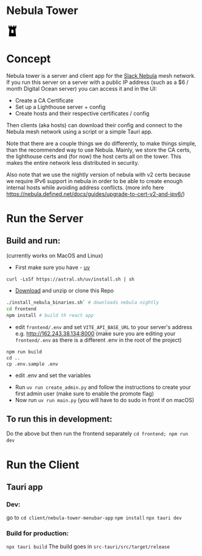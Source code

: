 # Nebula Tower

![Tray Icon](frontend/public/trayIcon.png)

# Concept

Nebula tower is a server and client app for the <a href="https://github.com/slackhq/nebula">Slack Nebula</a> mesh network. If you run this server on a server with a public IP address (such as a $6 / month Digital Ocean server) you can access it and in the UI:

- Create a CA Certificate
- Set up a Lighthouse server + config
- Create hosts and their respective certificates / config

Then clients (aka hosts) can download their config and connect to the Nebula mesh network using a script or a simple Tauri app.

Note that there are a couple things we do differently, to make things simple, than the recommended way to use Nebula. Mainly, we store the CA certs, the lighthouse certs and (for now) the host certs all on the tower. This makes the entire network less distributed in security.

Also note that we use the nightly version of nebula with v2 certs because we require IPv6 support in nebula in order to be able to create enough internal hosts while avoiding address conflicts. (more info here https://nebula.defined.net/docs/guides/upgrade-to-cert-v2-and-ipv6/)


# Run the Server

## Build and run:

(currently works on MacOS and Linux)

- First make sure you have - <a href="https://docs.astral.sh/uv/">uv</a>

```
curl -LsSf https://astral.sh/uv/install.sh | sh
```

- <a href="https://github.com/transformerlab/nebula-tower/archive/refs/heads/main.zip">Download</a> and unzip or clone this Repo

```bash
./install_nebula_binaries.sh` # downloads nebula nightly
cd frontend
npm install # build th react app
```
- edit `frontend/.env` and set `VITE_API_BASE_URL` to your server's address e.g. http://162.243.38.134:8000 (make sure you are editing your `frontend/.env` as there is a different .env in the root of the project)

```
npm run build
cd ..
cp .env.sample .env
```

* edit .env and set the variables

- Run `uv run create_admin.py` and follow the instructions to create your first admin user (make sure to enable the promote flag)
- Now run `uv run main.py` (you will have to do sudo in front if on macOS)

## To run this in development:

Do the above but then run the frontend separately
`cd frontend; npm run dev`

# Run the Client

## Tauri app

### Dev:

go to `cd client/nebula-tower-menubar-app`
`npm install`
`npx tauri dev`

### Build for production:

`npx tauri build`
The build goes in `src-tauri/src/target/release`

